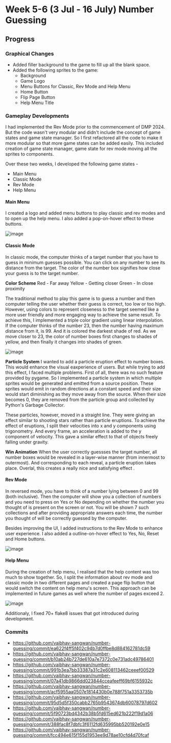 # Week 5-6 (3 Jul -  16 July) Number Guessing

## Progress 

### Graphical Changes
- Added filler background to the game to fill up all the blank space.
- Added the following sprites to the game:
    - Background
    - Game Logo
    - Menu Buttons for Classic, Rev Mode and Help Menu
    - Home Button
    - Flip Page Button
    - Help Menu Title

### Gameplay Developments

I had implemented the Rev Mode prior to the commencement of DMP 2024. But the code wasn't very modular and didn't include the concept of game states and game state manager. So I first refactored all the code to make it more modular so that more game states can be added easily. This included creation of game state manager, game state for rev mode moving all the sprites to components.

Over these two weeks, I developed the following game states - 
- Main Menu
- Classic Mode
- Rev Mode
- Help Menu

#### Main Menu

I created a logo and added menu buttons to play classic and rev modes and to open up the help menu. I also added a pop-on-hover effect to these buttons.

![image](https://github.com/user-attachments/assets/973a3935-662c-442e-956c-c8e3c4dd8a0f)

#### Classic Mode

In classic mode, the computer thinks of a target number that you have to guess in minimum guesses possible. You can click on any number to see its distance from the target. The color of the number box signifies how close your guess is to the target number.

<b>Color Scheme</b>
Red - Far away
Yellow - Getting closer
Green - In close proximity

The traditional method to play this game is to guess a number and then computer telling the user whether their guess is correct, too low or too high. However, using colors to represent closeness to the target seemed like a more user friendly and more engaging way to achieve the same result. To achieve this, I implemented a triple color gradient using linear interpolation. If the computer thinks of the number 23, then the number having maximum distance from it, is 99. And it is colored the darkest shade of red. As we move closer to 23, the color of number boxes first changes to shades of yellow, and then finally it changes into shades of green.

![image](https://github.com/user-attachments/assets/b3279d55-ddc0-4f3d-b4de-185c41ddac88)

<b>Particle System</b>
I wanted to add a particle eruption effect to number boxes. This would enhance the visual eaxperience of users. But while trying to add this effect, I faced multiple problems. First of all, there was no such feature provided by pygame. So I implemented a particle system in which multiple sprites would be generated and emitted from a source position. These sprites would emit in random directions at a constant speed and their size would start diminishing as they move away from the source. When their size becomes 0, they are removed from the particle group and collected by Python's Garbage Collector.

These particles, however, moved in a straight line. They were giving an effect similar to shooting stars rather than particle eruptions. To achieve the effect of eruptions, I split their velocities into x and y components using trigonometry. And every frame, an acceleration is added to the y component of velocity. This gave a similar effect to that of objects freely falling under gravity.

<b>Win Animation</b>
When the user correctly guessses the target number, all number boxes would be revealed in a layer-wise manner (from innermost to outermost). And corresponding to each reveal, a particle eruption takes place. Overlal, this creates a really nice and satisfying effect .

#### Rev Mode
In reversed mode, you have to think of a number lying between 0 and 99 (both inclusive). Then the computer will show you a collection of numbers and you need to press on Yes or No depending on whether the number you thought of is present on the screen or not. You will be shown 7 such collections and after providing appropriate answers each time, the number you thought of will be correctly guessed by the computer.

Besides improving the UI, I added instructions to the Rev Mode to enhance user experience. I also added a outline-on-hover effect to Yes, No, Reset and Home buttons.

![image](https://github.com/user-attachments/assets/099d2e35-969a-4cae-91be-0aa46a02845d)

#### Help Menu
During the creation of help menu, I realised that the help content was too much to show together. So, I split the information about rev mode and classic mode in two different pages and created a page flip button that would switch the content on help menu's screen. This approach can be implemented in future games as well where the number of pages exceed 2.

![image](https://github.com/user-attachments/assets/f2f66c2e-5319-4b88-a29f-8c8b9ce0c559)

Additionaly, I fixed 70+ flake8 issues that got introduced during development.

### Commits
- https://github.com/vaibhav-sangwan/number-guessing/commit/ea622f4ff5f402c94b7d0ffbe8d884162781dc59
- https://github.com/vaibhav-sangwan/number-guessing/commit/b10ab24b727de610a7e7372c0e731adc49786401
- https://github.com/vaibhav-sangwan/number-guessing/commit/991b3ea7bb33387a31c2e608113462ceeef00529
- https://github.com/vaibhav-sangwan/number-guessing/commit/07a41db9866dd023844cceafeeff69bf6155932c
- https://github.com/vaibhav-sangwan/number-guessing/commit/acf5955aa0507e1814430b0e788f751a3353735b
- https://github.com/vaibhav-sangwan/number-guessing/commit/95d5d5f350cabb2765b9543674db60078797d602
- https://github.com/vaibhav-sangwan/number-guessing/commit/5f90723bd4342b38b5fd615ed621b222f19d1a06
- https://github.com/vaibhav-sangwan/number-guessing/commit/388fac8f7dbfc3f6112fd635995bb520192e0e15
- https://github.com/vaibhav-sangwan/number-guessing/commit/fcc494e615f155d1953ee9d78ae10cfd4d70fcaf

